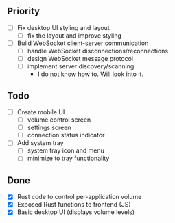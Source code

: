 ## Priority

- [ ] Fix desktop UI styling and layout
    - [ ] fix the layout and improve styling
- [ ] Build WebSocket client-server communication
    - [ ] handle WebSocket disconnections/reconnections
    - [ ] design WebSocket message protocol
    - [ ] implement server discovery/scanning
        - I do not know how to. Will look into it.

## Todo

- [ ] Create mobile UI
    - [ ] volume control screen
    - [ ] settings screen
    - [ ] connection status indicator
- [ ] Add system tray
    - [ ] system tray icon and menu
    - [ ] minimize to tray functionality

## Done

- [x] Rust code to control per-application volume
- [x] Exposed Rust functions to frontend (JS)
- [x] Basic desktop UI (displays volume levels)